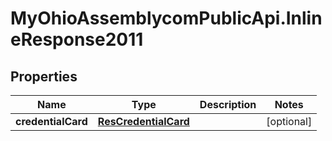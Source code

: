 # MyOhioAssemblycomPublicApi.InlineResponse2011

## Properties
Name | Type | Description | Notes
------------ | ------------- | ------------- | -------------
**credentialCard** | [**ResCredentialCard**](ResCredentialCard.md) |  | [optional] 

